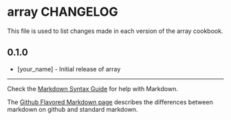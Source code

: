 # array CHANGELOG

This file is used to list changes made in each version of the array cookbook.

## 0.1.0
- [your_name] - Initial release of array

- - -
Check the [Markdown Syntax Guide](http://daringfireball.net/projects/markdown/syntax) for help with Markdown.

The [Github Flavored Markdown page](http://github.github.com/github-flavored-markdown/) describes the differences between markdown on github and standard markdown.
